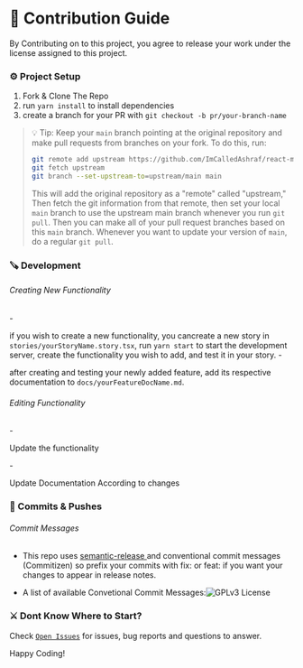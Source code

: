 <h1>🎀 Contribution Guide</h1>
<p>By Contributing on to this project, you agree to release your work under the license assigned to this project.</p>
<h3>⚙️ Project Setup</h3>
<ol>
<li>Fork & Clone The Repo</li>
<li>run <code>yarn install</code> to install dependencies</li>
<li>create a branch for your PR with <code>git checkout -b pr/your-branch-name</code> </li>
</ol>

> 💡 Tip: Keep your `main` branch pointing at the original repository and make
> pull requests from branches on your fork. To do this, run:
>
> ```sh
> git remote add upstream https://github.com/ImCalledAshraf/react-mouse-pointer.git
> git fetch upstream
> git branch --set-upstream-to=upstream/main main
> ```
>
> This will add the original repository as a "remote" called "upstream," Then
> fetch the git information from that remote, then set your local `main`
> branch to use the upstream main branch whenever you run `git pull`. Then you
> can make all of your pull request branches based on this `main` branch.
> Whenever you want to update your version of `main`, do a regular `git pull`.

<h3>🪚 Development</h3>
<h6>Creating New Functionality</h6>
- <p>if you wish to create a new functionality, you cancreate a new story in <code>stories/yourStoryName.story.tsx</code>, run <code>yarn start</code> to start the development server, create the functionality you wish to add, and test it in your story.
- <p>after creating and testing your newly added feature, add its respective documentation to <code>docs/yourFeatureDocName.md</code>.</p>
<h6>Editing Functionality</h6>
- <p>Update the functionality</p>
- <p>Update Documentation According to changes</p>
</p>
<h3>🧰  Commits & Pushes</h3>
<h6> Commit Messages </h6>

- <p> This repo uses <a href='https://gist.github.com/joshbuchea/6f47e86d2510bce28f8e7f42ae84c716'> semantic-release </a> and conventional commit messages (Commitizen) so prefix your commits with fix: or feat: if you want your changes to appear in release notes.</p>
- <p>A list of available Convetional Commit Messages:<img src="https://raw.githubusercontent.com/commitizen/cz-cli/master/meta/screenshots/add-commit.png" alt="GPLv3 License"></p>


<h3>⚔️ Dont Know Where to Start? </h3>
<p>Check <code><a href='https://github.com/ImCalledAshraf/react-mouse-pointer/issues?q=is%3Aopen+is%3Aissue'>Open Issues</a></code> for issues, bug reports and questions to answer.</p>

<p>Happy Coding!</p>
